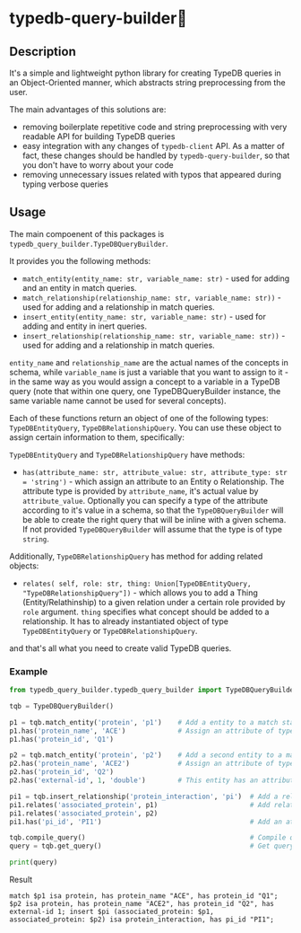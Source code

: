 # typedb-query-builder💪

## Description

It's a simple and lightweight python library for creating TypeDB queries in an Object-Oriented manner, which abstracts string preprocessing from the user. 

The main advantages of this solutions are:

- removing boilerplate repetitive code and string preprocessing with very readable API for building TypeDB queries
- easy integration with any changes of `typedb-client` API. As a matter of fact, these changes should be handled by `typedb-query-builder`, so that you don't have to worry about your code
- removing unnecessary issues related with typos that appeared during typing verbose queries

## Usage

The main compoenent of this packages is `typedb_query_builder.TypeDBQueryBuilder`.

It provides you the following methods:

- `match_entity(entity_name: str, variable_name: str)` - used for adding and an entity in match queries.
- `match_relationship(relationship_name: str, variable_name: str))` - used for adding and a relationship in match queries.
- `insert_entity(entity_name: str, variable_name: str)` - used for adding and entity in inert queries.
- `insert_relationship(relationship_name: str, variable_name: str))` - used for adding and a relationship in match queries.

`entity_name` and `relationship_name` are the actual names of the concepts in schema, while `variable_name` is just a variable that you want to assign to it - in the same way as you would assign a concept to a variable in a TypeDB query (note that within one query, one TypeDBQueryBuilder instance, the same variable name cannot be used for several concepts).

Each of these functions return an object of one of the following types: `TypeDBEntityQuery`, `TypeDBRelationshipQuery`. You can use these object to assign certain information to them, specifically:

`TypeDBEntityQuery` and `TypeDBRelationshipQuery` have methods:

- `has(attribute_name: str,
      attribute_value: str,
      attribute_type: str = 'string')` - which assign an attribute to an Entity o Relationship. The attribute type is provided by `attribute_name`, it's actual value by `attribute_value`. Optionally you can specify a type of the attribute according to it's value in a schema, so that the `TypeDBQueryBuilder` will be able to create the right query that will be inline with a given schema. If not provided `TypeDBQueryBuilder` will assume that the type is of type `string`.

Additionally, `TypeDBRelationshipQuery` has method for adding related objects:

- `relates(
      self,
      role: str,
      thing: Union[TypeDBEntityQuery, "TypeDBRelationshipQuery"])` - which allows you to add a Thing (Entity/Relathinship) to a given relation under a certain role provided by `role` argument. `thing` specifies what concept should be added to a relationship. It has to already instantiated object of type `TypeDBEntityQuery` or `TypeDBRelationshipQuery`.

and that's all what you need to create valid TypeDB queries.

### Example

```python
from typedb_query_builder.typedb_query_builder import TypeDBQueryBuilder

tqb = TypeDBQueryBuilder()

p1 = tqb.match_entity('protein', 'p1')    # Add a entity to a match statement with a variable 'p1'.
p1.has('protein_name', 'ACE')             # Assign an attribute of type 'protein_name' with value 'ACE'
p1.has('protein_id', 'Q1')

p2 = tqb.match_entity('protein', 'p2')    # Add a second entity to a match statement with a variable 'p2'.
p2.has('protein_name', 'ACE2')            # Assign an attribute of type 'protein_name' with value 'ACE2'
p2.has('protein_id', 'Q2')
p2.has('external-id', 1, 'double')        # This entity has an attribute 'external-id' which is of type double.

pi1 = tqb.insert_relationship('protein_interaction', 'pi')  # Add a relationship of type 'protein_interaction' to insert query.
pi1.relates('associated_protein', p1)                       # Add related entities
pi1.relates('associated_protein', p2)
pi1.has('pi_id', 'PI1')                                     # Add an attribute to a relationship

tqb.compile_query()                                         # Compile query
query = tqb.get_query()                                     # Get query

print(query)
```

Result

`match $p1 isa protein, has protein_name "ACE", has protein_id "Q1"; $p2 isa protein, has protein_name "ACE2", has protein_id "Q2", has external-id 1; insert $pi (associated_protein: $p1, associated_protein: $p2) isa protein_interaction, has pi_id "PI1";`
